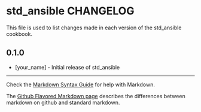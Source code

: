# std_ansible CHANGELOG

This file is used to list changes made in each version of the std_ansible cookbook.

## 0.1.0
- [your_name] - Initial release of std_ansible

- - -
Check the [Markdown Syntax Guide](http://daringfireball.net/projects/markdown/syntax) for help with Markdown.

The [Github Flavored Markdown page](http://github.github.com/github-flavored-markdown/) describes the differences between markdown on github and standard markdown.
